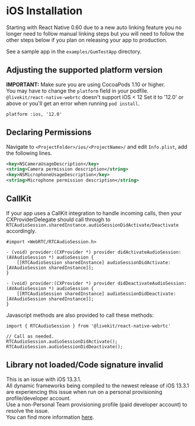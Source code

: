 # iOS Installation

Starting with React Native 0.60 due to a new auto linking feature you no longer need to follow manual linking steps but you will need to follow the other steps below if you plan on releasing your app to production.  

See a sample app in the `examples/GumTestApp` directory.  

## Adjusting the supported platform version

**IMPORTANT:** Make sure you are using CocoaPods 1.10 or higher.  
You may have to change the `platform` field in your podfile.  
`@livekit/react-native-webrtc` doesn't support iOS < 12 
Set it to '12.0' or above or you'll get an error when running `pod install`.

```
platform :ios, '12.0'
```

## Declaring Permissions

Navigate to `<ProjectFolder>/ios/<ProjectName>/` and edit `Info.plist`, add the following lines.

```xml
<key>NSCameraUsageDescription</key>
<string>Camera permission description</string>
<key>NSMicrophoneUsageDescription</key>
<string>Microphone permission description</string>
```

## CallKit

If your app uses a CallKit integration to handle incoming calls, then your
CXProviderDelegate should call through to `RTCAudioSession.sharedInstance.audioSessionDidActivate/Deactivate` accordingly.

```
#import <WebRTC/RTCAudioSession.h>

- (void) provider:(CXProvider *) provider didActivateAudioSession:(AVAudioSession *) audioSession {
    [[RTCAudioSession sharedInstance] audioSessionDidActivate:[AVAudioSession sharedInstance]];
}

- (void) provider:(CXProvider *) provider didDeactivateAudioSession:(AVAudioSession *) audioSession {
    [[RTCAudioSession sharedInstance] audioSessionDidDeactivate:[AVAudioSession sharedInstance]];
}
```

Javascript methods are also provided to call these methods:

```
import { RTCAudioSession } from '@livekit/react-native-webrtc'

// Call as needed.
RTCAudioSession.audioSessionDidActivate();
RTCAudioSession.audioSessionDidDeactivate();
```

## Library not loaded/Code signature invalid

This is an issue with iOS 13.3.1.  
All dynamic frameworks being compiled to the newest release of iOS 13.3.1 are experiencing this issue when run on a personal provisioning profile/developer account.  
Use a non-Personal Team provisioning profile (paid developer account) to resolve the issue.  
You can find more information [here](https://stackoverflow.com/a/60090629/8691951).  
